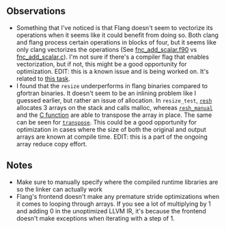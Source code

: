 ## Observations
- Something that I've noticed is that Flang doesn't seem to vectorize its operations when it seems like it could benefit from doing so.  Both clang and flang process certain operations in blocks of four, but it seems like only clang vectorizes the operations (See [fnc_add_scalar.f90](fnc_add_scalar/fbin/test_O3.ll#L28-L53) vs [fnc_add_scalar.c](fnc_add_scalar/cbin/test_O3.ll#L72)).  I'm not sure if there's a compiler flag that enables vectorization, but if not, this might be a good opportunity for optimization.  EDIT: this is a known issue and is being worked on.  It's related to [this task](https://discourse.llvm.org/t/transformations-to-aid-optimizer-for-subroutines-functions-with-assumed-shape-arguments/66447/3).
- I found that the `resize` underperforms in flang binaries compared to gfortran binaries.  It doesn't seem to be an inlining problem like I guessed earlier, but rather an issue of allocation.  In `resize_test`, [`resh`](resize_test/fbin/test_O3.ll#L47) allocates 3 arrays on the stack and calls malloc, whereas [`resh_manual`](resize_test/fbin/test_O3.ll#L163) and the [C function](resize_test/cbin/test_O3.ll#L9) are able to transpose the array in place.  The same can be seen for [`transpose`](transpose_test/fbin/test_O2.ll#L7-81).  This could be a good opportunity for optimization in cases where the size of both the original and output arrays are known at compile time.  EDIT: this is a part of the ongoing array reduce copy effort.

## Notes
- Make sure to manually specify where the compiled runtime libraries are so the linker can actually work
- Flang's frontend doesn't make any premature stride optimizations when it comes to looping through arrays.  If you see a lot of multiplying by 1 and adding 0 in the unoptimized LLVM IR, it's because the frontend doesn't make exceptions when iterating with a step of 1.